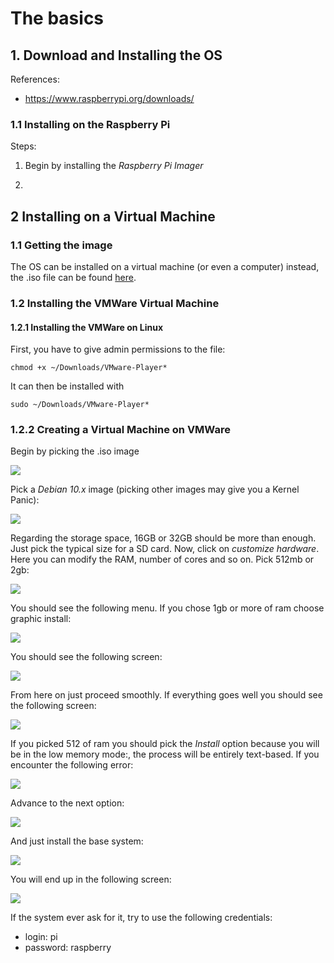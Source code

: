 # The basics

## 1. Download and Installing the OS

References:

- https://www.raspberrypi.org/downloads/


### 1.1 Installing on the Raspberry Pi

Steps:

1. Begin by installing the *Raspberry Pi Imager*

2. 

## 2 Installing on a Virtual Machine

### 1.1 Getting the image

The OS can be installed on a virtual machine (or even a computer) instead, the .iso file can be found [here](https://www.raspberrypi.org/downloads/raspberry-pi-desktop/).


### 1.2 Installing the VMWare Virtual Machine

#### 1.2.1 Installing the VMWare on Linux

First, you have to give admin permissions to the file:

```shell
chmod +x ~/Downloads/VMware-Player*
``` 

It can then be installed with

```shell
sudo ~/Downloads/VMware-Player*
```

### 1.2.2 Creating a Virtual Machine on VMWare

Begin by picking the .iso image

![](images/VM1.png)

Pick a *Debian 10.x* image (picking other images may give you a Kernel Panic):

![](images/VM2.png)

Regarding the storage space, 16GB or 32GB should be more than enough. Just pick the typical size for a SD card. Now, click on *customize hardware*. Here you can modify the RAM, number of cores and so on. Pick 512mb or 2gb:

![](images/VM3.png)

You should see the following menu. If you chose 1gb or more of ram choose graphic install:

![](images/VM4.png)

You should see the following screen:

![](images/VM5.png)

From here on just proceed smoothly. If everything goes well you should see the following screen:

![](images/VM6.png)

If you picked 512 of ram you should pick the *Install* option because you will be in the low memory mode:, the process will be entirely text-based. If you encounter the following error:

![](images/VM7.png)

Advance to the next option:

![](images/VM8.png)

And just install the base system:

![](images/VM9.png)

You will end up in the following screen:

![](images/VM10.png)

If the system ever ask for it, try to use the following credentials:

* login: pi
* password: raspberry
